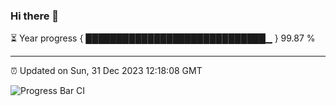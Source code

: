 ### Hi there 👋

⏳ Year progress { █████████████████████████████▁ } 99.87 %

---

⏰ Updated on Sun, 31 Dec 2023 12:18:08 GMT

![Progress Bar CI](https://github.com/liununu/liununu/workflows/Progress%20Bar%20CI/badge.svg)
